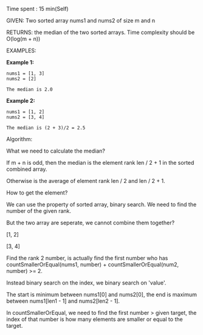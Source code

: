 Time spent :  15 min(Self)

GIVEN: Two sorted array nums1 and nums2 of size m and n

RETURNS: the median of the two sorted arrays. Time complexity should be O(log(m + n))

EXAMPLES:

**Example 1:**

```
nums1 = [1, 3]
nums2 = [2]

The median is 2.0
```

**Example 2:**

```
nums1 = [1, 2]
nums2 = [3, 4]

The median is (2 + 3)/2 = 2.5
```

Algorithm:

What we need to calculate the median?

If m + n is odd, then the median is the element rank len / 2 + 1 in the sorted combined array.

Otherwise is the average of element rank len / 2 and len / 2 + 1.



How to get the element?

We can use the property of sorted array, binary search. We need to find the number of the given rank.

But the two array are seperate, we cannot combine them together?

[1, 2]  

[3, 4]

Find the rank 2 number, is actually find the first number who has countSmallerOrEqual(nums1, number) + countSmallerOrEqual(num2, number) >= 2.

Instead binary search on the index, we binary search on 'value'.

The start is minimum between nums1[0] and nums2[0], the end is maximum between nums1[len1 - 1] and nums2[len2 - 1].

In countSmallerOrEqual, we need to find the first number > given target, the index of that number is how many elements are smaller or equal to the target.

 